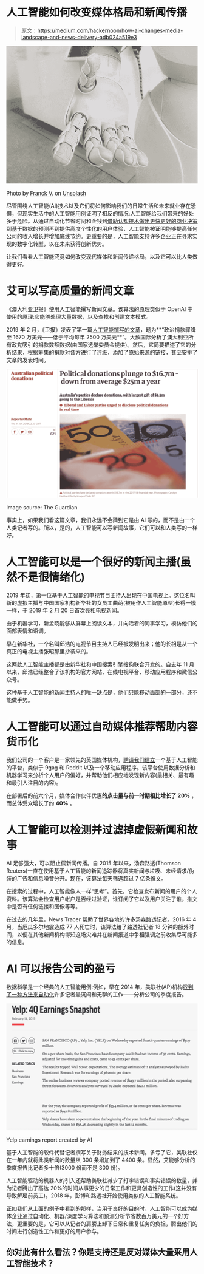 # 人工智能如何改变媒体格局和新闻传播

> 原文：<https://medium.com/hackernoon/how-ai-changes-media-landscape-and-news-delivery-adb024a519e3>

![](img/a5918659bdd12c135dcf52993c4c07b9.png)

Photo by [Franck V.](https://unsplash.com/photos/jIBMSMs4_kA?utm_source=unsplash&utm_medium=referral&utm_content=creditCopyText) on [Unsplash](https://unsplash.com/search/photos/ai-algorithm?utm_source=unsplash&utm_medium=referral&utm_content=creditCopyText)

尽管围绕人工智能(AI)技术以及它们将如何影响我们的日常生活和未来就业存在恐惧，但现实生活中的人工智能用例证明了相反的情况:人工智能给我们带来的好处多于危险。从通过自动化节省时间和金钱到[借助认知技术做出更快更好的商业决策](https://8allocate.com/article/machine-learning-in-fintech-from-manipulation-detection-to-stock-market-price-predictions/)到基于数据的预测再到提供高度个性化的用户体验，人工智能被证明能够提高任何公司的收入增长并增加底线节约。更重要的是，人工智能支持许多企业正在寻求实现的数字化转型，以在未来获得创新优势。

让我们看看人工智能究竟如何改变现代媒体和新闻传递格局，以及它可以比人类做得更好。

# 艾可以写高质量的新闻文章

《澳大利亚卫报》使用人工智能撰写新闻文章。该算法的原理类似于 OpenAI 中使用的原理:它能够处理大量数据，以及查找和创建文本模式。

2019 年 2 月，《卫报》发表了第一篇[人工智能撰写的文章](https://www.theguardian.com/australia-news/2019/feb/01/political-donations-plunge-to-167m-down-from-average-25m-a-year)，题为**“政治捐款骤降至 1670 万美元——低于平均每年 2500 万美元**”。大赦国际分析了澳大利亚所有政党吸引的捐款数额数据(由国家选举委员会提供)。然后，它简要描述了它的分析结果，根据筹集的捐款对各方进行了评级，添加了原始来源的链接，甚至安排了文章的发表时间。

![](img/bb409f853258227634a05cb33f0ca998.png)

Image source: The Guardian

事实上，如果我们看这篇文章，我们永远不会猜到它是由 AI 写的，而不是由一个人类记者写的。所以，是的，人工智能可以写新闻故事，它们可以和人类写的一样好。

# 人工智能可以是一个很好的新闻主播(虽然不是很情绪化)

2019 年初，第一位基于人工智能的电视节目主持人出现在中国电视上。这位名叫新的虚拟主播与中国国家机构新华社的女员工曲萌(被用作人工智能原型)长得一模一样，于 2019 年 2 月 20 日首次亮相电视新闻。

由于机器学习，新孟晓能够从屏幕上阅读文本，并向活着的同事学习，模仿他们的面部表情和语调。

早在新华社，一个名叫邱浩的电视节目主持人已经被发明出来；他的长相是从一个真正的电视主播张昭那里抄袭来的。

这两款人工智能主播都是由新华社和中国搜索引擎搜狗联合开发的。自去年 11 月以来，邱浩已经整合了该机构的官方网站、在线电视平台、移动应用程序和微信公众号。

这种基于人工智能的新闻主持人的唯一缺点是，他们只能移动面部的一部分，还不能做手势。

# 人工智能可以通过自动媒体推荐帮助内容货币化

我们公司的一个客户是一家领先的英国媒体机构，[聘请我们建立](https://8allocate.com/projects/media-recommendations-engine/)一个基于人工智能的平台，类似于 9gag 和 Reddit 以及一个移动应用程序。该平台使用数据分析和机器学习来分析个人用户的偏好，并帮助他们相应地发现新内容(最相关、最有趣和最引人注目的内容)。

在部署后的前六个月，媒体合作伙伴优惠**的点击量与前一时期相比增长了 20%** ，而总体受众增长了约 **40%** 。

# 人工智能可以检测并过滤掉虚假新闻和故事

AI 足够强大，可以阻止假新闻传播。自 2015 年以来，汤森路透(Thomson Reuters)一直在使用基于人工智能的新闻追踪器将真实新闻与垃圾、未经请求/伪装的广告和信息噪音分开。现在，该算法每天筛选超过 7 亿条推文。

在搜索的过程中，人工智能像人一样“思考”。首先，它检查发布新闻的用户的个人资料。该算法会检查用户帐户是否经过验证，谁订阅了它以及用户关注了谁，推文中是否有任何链接和图像等等。

在过去的几年里，News Tracer 帮助了世界各地的许多汤森路透记者。2016 年 4 月，当厄瓜多尔地震造成 77 人死亡时，该算法给了路透社记者 18 分钟的额外时间，以便在其他新闻机构得知这场灾难并在新闻报道中争相强调之前收集尽可能多的信息。

# AI 可以报告公司的盈亏

数据科学是一个经典的人工智能用例:例如，早在 2014 年，美联社(AP)机构[找到了一种方法来自动化](https://agency.reuters.com/en/insights/articles/articles-archive/reuters-news-tracer-filtering-through-the-noise-of-social-media.html)许多记者最沉闷和无聊的工作——分析公司的季度报告。

![](img/af6bd4c24b8b0dcac2ab5f5a46406221.png)

Yelp earnings report created by AI

基于人工智能的软件代替记者撰写关于财务结果的技术新闻。多亏了它，美联社仅在一年内就将此类新闻的数量从 300 条增加到了 4400 条。显然，艾能够分析的季度报告比记者多十倍(3000 份而不是 300 份)。

人工智能驱动的机器人的引入还帮助美联社减少了打字错误和事实错误的数量，并为记者腾出了高达 20%的时间从事更少的日常工作和更具创造性的工作(这并没有导致解雇前员工)。2018 年，彭博和路透社开始使用类似的人工智能系统。

正如我们从上面的例子中看到的那样，当用于良好的目的时，人工智能可以成为媒体企业通过自动化、机器/深度学习算法和预测分析节省数百万美元的一个好方法，更重要的是，它可以从记者的肩膀上卸下日常和重复任务的负担，腾出他们的时间进行创造性工作和更好的用户参与。

## 你对此有什么看法？你是支持还是反对媒体大量采用人工智能技术？